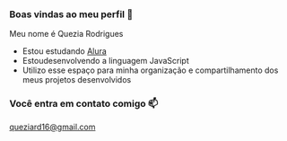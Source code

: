 ### Boas vindas ao meu perfil 💙

Meu nome é Quezia Rodrigues

- Estou estudando [Alura](https://www.alura.com.br)
- Estoudesenvolvendo a linguagem JavaScript
- Utilizo esse espaço para minha organização e compartilhamento dos meus projetos desenvolvidos

 ### Você entra em contato comigo 📫

 queziard16@gmail.com
